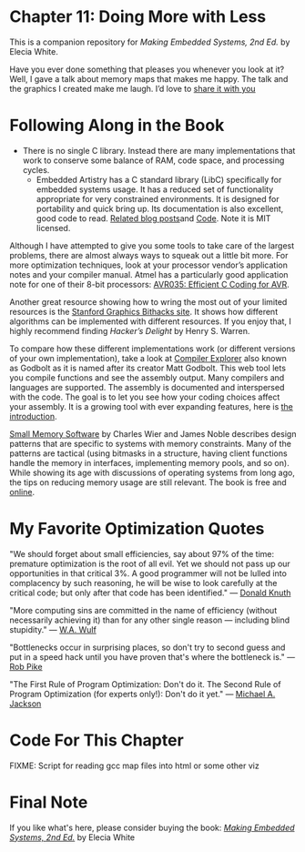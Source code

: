 # Chapter 11: Doing More with Less
This is a companion repository for _Making Embedded Systems, 2nd Ed._ by Elecia White. 


Have you ever done something that pleases you whenever you look at it? Well, I gave a talk about memory maps that makes me happy. The talk and the graphics I created make me laugh. I’d love to [share it with you](https://embedded.fm/blog/mapfiles)

# Following Along in the Book
 * There is no single C library. Instead there are many implementations that work to conserve some balance of RAM, code space, and processing cycles. 
   * Embedded Artistry has a C standard library (LibC) specifically for embedded systems usage. It has a reduced set of functionality appropriate for very constrained environments. It is designed for portability and quick bring up. Its documentation is also excellent, good code to read. [Related blog posts](https://embeddedartistry.com/blog/tag/libc/)and [Code](https://github.com/embeddedartistry/libc). Note it is MIT licensed.

Although I have attempted to give you some tools to take care of the largest problems, there are almost always ways to squeak out a little bit more. For more optimization techniques, look at your processor vendor’s application notes and your compiler manual. Atmel has a particularly good application note for one of their 8-bit processors: [AVR035: Efficient C Coding for AVR](http://www.atmel.com/dyn/resources/prod_documents/doc1497.pdf).

Another great resource showing how to wring the most out of your limited resources is the [Stanford Graphics Bithacks site](https://graphics.stanford.edu/~seander/bithacks.html). It shows how different algorithms can be implemented with different resources. If you enjoy that, I highly recommend finding _Hacker’s Delight_ by Henry S. Warren.

To compare how these different implementations work (or different versions of your own implementation), take a look at [Compiler Explorer](https://godbolt.org/) also known as Godbolt as it is named after its creator Matt Godbolt. This web tool lets you compile functions and see the assembly output. Many compilers and languages are supported. The assembly is documented and interspersed with the code. The goal is to let you see how your coding choices affect your assembly. It is a growing tool with ever expanding features, here is [the introduction](https://github.com/compiler-explorer/compiler-explorer/blob/main/docs/WhatIsCompilerExplorer.md).

[Small Memory Software](https://smallmemory.charlesweir.com/book.html) by Charles Wier and James Noble describes design patterns that are specific to systems with memory  constraints. Many of the patterns are tactical (using bitmasks in a structure, having client functions handle the memory in interfaces, implementing memory pools, and so on). While showing its age with discussions of operating systems from long ago, the tips on reducing memory usage are still relevant. The book is free and [online](https://smallmemory.charlesweir.com/book.html).



# My Favorite Optimization Quotes
"We should forget about small efficiencies, say about 97% of the time: premature optimization is the root of all evil. Yet we should not pass up our opportunities in that critical 3%. A good programmer will not be lulled into complacency by such reasoning, he will be wise to look carefully at the critical code; but only after that code has been identified." — [Donald Knuth](http://en.wikipedia.org/wiki/Donald_Knuth)


"More computing sins are committed in the name of efficiency (without necessarily achieving it) than for any other single reason — including blind stupidity." — [W.A. Wulf](http://en.wikipedia.org/wiki/W.A._Wulf)


"Bottlenecks occur in surprising places, so don't try to second guess and put in a speed hack until you have proven that's where the bottleneck is." — [Rob Pike](http://en.wikipedia.org/wiki/Rob_Pike)


"The First Rule of Program Optimization: Don't do it. The Second Rule of Program Optimization (for experts only!): Don't do it yet." — [Michael A. Jackson](https://en.wikipedia.org/wiki/Michael_A._Jackson_(computer_scientist))


# Code For This Chapter

FIXME: Script for reading gcc map files into html or some other viz

# Final Note
If you like what's here, please consider buying the book: [_Making Embedded Systems, 2nd Ed._](https://learning.oreilly.com/library/view/making-embedded-systems/9781098151539/) by Elecia White
